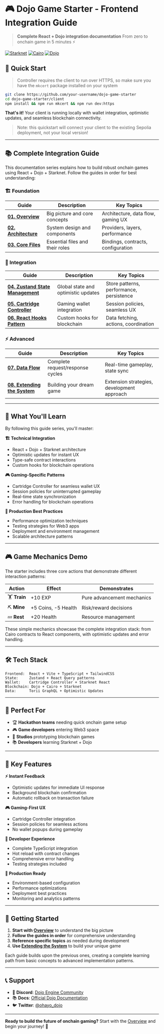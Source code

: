# 🎮 Dojo Game Starter - Frontend Integration Guide

> **Complete React + Dojo integration documentation**
> From zero to onchain game in 5 minutes ⚡

[![Starknet](https://img.shields.io/badge/Starknet-Ready-orange)](https://starknet.io) [![Cairo](https://img.shields.io/badge/Cairo-2.0-blue)](https://cairo-lang.org) [![Dojo](https://img.shields.io/badge/Dojo-ECS-red)](https://dojoengine.org)

## 🚀 Quick Start

> Controller requires the client to run over HTTPS, so make sure you have the `mkcert` package installed on your system

```bash
git clone https://github.com/your-username/dojo-game-starter
cd dojo-game-starter/client
npm install && npm run mkcert && npm run dev:https
```

**That's it!** Your client is running locally with wallet integration, optimistic updates, and seamless blockchain connectivity.

> Note: this quickstart will connect your client to the existing Sepolia deployment, not your local version!

---

## 📚 Complete Integration Guide

This documentation series explains how to build robust onchain games using React + Dojo + Starknet. Follow the guides in order for best understanding:

### **🏗️ Foundation**
| Guide | Description | Key Topics |
|-------|-------------|------------|
| **[01. Overview](./docs/01-overview.md)** | Big picture and core concepts | Architecture, data flow, gaming UX |
| **[02. Architecture](./docs/02-architecture.md)** | System design and components | Providers, layers, performance |
| **[03. Core Files](./docs/03-core-files.md)** | Essential files and their roles | Bindings, contracts, configuration |

### **🔧 Integration**
| Guide | Description | Key Topics |
|-------|-------------|------------|
| **[04. Zustand State Management](./docs/04-zustand-state-management.md)** | Global state and optimistic updates | Store patterns, performance, persistence |
| **[05. Cartridge Controller](./docs/05-cartridge-controller.md)** | Gaming wallet integration | Session policies, seamless UX |
| **[06. React Hooks Pattern](./docs/06-react-hooks-pattern.md)** | Custom hooks for blockchain | Data fetching, actions, coordination |

### **⚡ Advanced**
| Guide | Description | Key Topics |
|-------|-------------|------------|
| **[07. Data Flow](./docs/07-data-flow.md)** | Complete request/response cycles | Real-time gameplay, state sync |
| **[08. Extending the System](./docs/08-extending-system.md)** | Building your dream game | Extension strategies, development approach |

---

## 🎯 What You'll Learn

By following this guide series, you'll master:

**🏗️ Technical Integration**
- React + Dojo + Starknet architecture
- Optimistic updates for instant UX
- Type-safe contract interactions
- Custom hooks for blockchain operations

**🎮 Gaming-Specific Patterns**
- Cartridge Controller for seamless wallet UX
- Session policies for uninterrupted gameplay
- Real-time state synchronization
- Error handling for blockchain operations

**🚀 Production Best Practices**
- Performance optimization techniques
- Testing strategies for Web3 apps
- Deployment and environment management
- Scalable architecture patterns

---

## 🎮 Game Mechanics Demo

The starter includes three core actions that demonstrate different interaction patterns:

| Action | Effect | Demonstrates |
|--------|--------|--------------|
| 🏋️ **Train** | +10 EXP | Pure advancement mechanics |
| ⛏️ **Mine** | +5 Coins, -5 Health | Risk/reward decisions |
| 💤 **Rest** | +20 Health | Resource management |

These simple mechanics showcase the complete integration stack: from Cairo contracts to React components, with optimistic updates and error handling.

---

## 🛠️ Tech Stack

```
Frontend:  React + Vite + TypeScript + TailwindCSS
State:     Zustand + React Query patterns
Wallet:    Cartridge Controller + Starknet React
Blockchain: Dojo + Cairo + Starknet
Data:      Torii GraphQL + Optimistic Updates
```

---

## 🎯 Perfect For

- 🏆 **Hackathon teams** needing quick onchain game setup
- 🎮 **Game developers** entering Web3 space
- 🏢 **Studios** prototyping blockchain games
- 📚 **Developers** learning Starknet + Dojo

---

## 🌟 Key Features

**⚡ Instant Feedback**
- Optimistic updates for immediate UI response
- Background blockchain confirmation
- Automatic rollback on transaction failure

**🎮 Gaming-First UX**
- Cartridge Controller integration
- Session policies for seamless actions
- No wallet popups during gameplay

**🔧 Developer Experience**
- Complete TypeScript integration
- Hot reload with contract changes
- Comprehensive error handling
- Testing strategies included

**🚀 Production Ready**
- Environment-based configuration
- Performance optimizations
- Deployment best practices
- Monitoring and analytics patterns

---

## 🚀 Getting Started

1. **Start with [Overview](./docs/01-overview.md)** to understand the big picture
2. **Follow the guides in order** for comprehensive understanding
3. **Reference specific topics** as needed during development
4. **Use [Extending the System](./docs/09-extending-system.md)** to build your unique game

Each guide builds upon the previous ones, creating a complete learning path from basic concepts to advanced implementation patterns.

---

## 📞 Support

- 💬 **Discord**: [Dojo Engine Community](https://discord.com/invite/dojoengine)
- 📚 **Docs**: [Official Dojo Documentation](https://dojoengine.org)
- 🐦 **Twitter**: [@ohayo_dojo](https://twitter.com/ohayo_dojo)

---

**Ready to build the future of onchain gaming?** Start with the [Overview](./docs/01-overview.md) and begin your journey! 🚀
